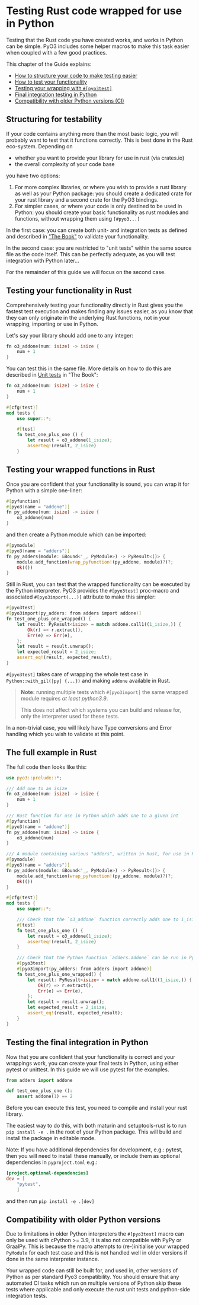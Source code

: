 # Testing Rust code wrapped for use in Python

Testing that the Rust code you have created works, and works in Python can be simple. PyO3 includes
some helper macros to make this task easier when coupled with a few good practices.

This chapter of the Guide explains:

- [How to structure your code to make testing easier](#structuring-for-testability)
- [How to test your functionality](#testing-your-functionality-in-rust)
- [Testing your wrapping with `#[pyo3test]`](#testing-your-wrapped-functions-in-rust)
- [Final integration testing in Python](#testing-the-final-integration-in-python)
- [Compatibility with older Python versions (CI)](#compatibility-with-older-python-versions)

## Structuring for testability

If your code contains anything more than the most basic logic, you will probably want to test that it
functions correctly. This is best done in the Rust eco-system. Depending on

- whether you want to provide your library for use in rust (via crates.io)
- the overall complexity of your code base

you have two options:

1. For more complex libraries, or where you wish to provide a rust library as well as your Python
package: you should create a dedicated crate for your rust library and a second crate for the PyO3
bindings.
1. For simpler cases, or where your code is only destined to be used in Python: you should create your
basic functionality as rust modules and functions, without wrapping them using `[#pyo3...]`

In the first case: you can create both unit- and integration tests as defined and described in
["The Book"](https://doc.rust-lang.org/stable/book/ch11-00-testing.html) to validate your functionality.

In the second case: you are restricted to "unit tests" within the same source file as the code itself.
This can be perfectly adequate, as you will test integration with Python later...

For the remainder of this guide we will focus on the second case.

## Testing your functionality in Rust

Comprehensively testing your functionality directly in Rust gives you the fastest test execution and
makes finding any issues easier, as you know that they can only originate in the underlying Rust functions,
not in your wrapping, importing or use in Python.

Let's say your library should add one to any integer:

```rust
fn o3_addone(num: isize) -> isize {
    num + 1
}
```

You can test this in the same file. More details on how to do this are described in
[Unit tests](https://doc.rust-lang.org/stable/book/ch11-03-test-organization.html#unit-tests)
in "The Book":

```rust
fn o3_addone(num: isize) -> isize {
    num + 1
}

#[cfg(test)]
mod tests {
    use super::*;

    #[test]
    fn test_one_plus_one () {
        let result = o3_addone(1_isize);
        asserteq!(result, 2_isize)
    }
```

## Testing your wrapped functions in Rust

Once you are confident that your functionality is sound, you can wrap it for Python with a simple
one-liner:

```rust
#[pyfunction]
#[pyo3(name = "addone")]
fn py_addone(num: isize) -> isize {
    o3_addone(num)
}
```

and then create a Python module which can be imported:

```rust
#[pymodule]
#[pyo3(name = "adders")]
fn py_adders(module: &Bound<'_, PyModule>) -> PyResult<()> {
    module.add_function(wrap_pyfunction!(py_addone, module)?)?;
    Ok(())
}
```

Still in Rust, you can test that the wrapped functionality can be executed by the Python interpreter.
PyO3 provides the `#[pyo3test]` proc-macro and associated `#[pyo3import(...)]` attribute to make this
simpler:

```rust
#[pyo3test]
#[pyo3import(py_adders: from adders import addone)]
fn test_one_plus_one_wrapped() {
    let result: PyResult<isize> = match addone.call1((1_isize,)) {
        Ok(r) => r.extract(),
        Err(e) => Err(e),
    };
    let result = result.unwrap();
    let expected_result = 2_isize;
    assert_eq!(result, expected_result);
}
```

`#[pyo3test]` takes care of wrapping the whole test case in `Python::with_gil(|py| {...})` and making
`addone` available in Rust.

> **Note:** running multiple tests which `#[pyo3import]` the same wrapped module requires _at least python3.9_.
>
> This does not affect which systems you can build and release for, only the interpreter used for these tests.

In a non-trivial case, you will likely have Type conversions and Error handling which you wish to
validate at this point.

## The full example in Rust

The full code then looks like this:

```rust
use pyo3::prelude::*;

/// Add one to an isize
fn o3_addone(num: isize) -> isize {
    num + 1
}

/// Rust function for use in Python which adds one to a given int
#[pyfunction]
#[pyo3(name = "addone")]
fn py_addone(num: isize) -> isize {
    o3_addone(num)
}

/// A module containing various "adders", written in Rust, for use in Python.
#[pymodule]
#[pyo3(name = "adders")]
fn py_adders(module: &Bound<'_, PyModule>) -> PyResult<()> {
    module.add_function(wrap_pyfunction!(py_addone, module)?)?;
    Ok(())
}

#[cfg(test)]
mod tests {
    use super::*;

    /// Check that the `o3_addone` function correctly adds one to 1_isize
    #[test]
    fn test_one_plus_one () {
        let result = o3_addone(1_isize);
        asserteq!(result, 2_isize)
    }

    /// Check that the Python function `adders.addone` can be run in Python
    #[pyo3test]
    #[pyo3import(py_adders: from adders import addone)]
    fn test_one_plus_one_wrapped() {
        let result: PyResult<isize> = match addone.call1((1_isize,)) {
            Ok(r) => r.extract(),
            Err(e) => Err(e),
        };
        let result = result.unwrap();
        let expected_result = 2_isize;
        assert_eq!(result, expected_result);
    }
}
```

## Testing the final integration in Python

Now that you are confident that your functionality is correct and your wrappings work, you can create
your final tests in Python, using either pytest or unittest. In this guide we will use pytest for the
examples.

```python
from adders import addone

def test_one_plus_one ():
    assert addone(1) == 2
```

Before you can execute this test, you need to compile and install your rust library.

The easiest way to do this, with both maturin and setuptools-rust is to run `pip install -e .` in the
root of your Python package. This will build and install the package in editable mode.

Note: If you have additional dependencies for development, e.g.: pytest, then you will need to install
these manually, or include them as optional dependencies in `pyproject.toml` e.g.:

```toml
[project.optional-dependencies]
dev = [
    "pytest",
    ]
```

and then run `pip install -e .[dev]`

## Compatibility with older Python versions

Due to limitations in older Python interpreters the `#[pyo3test]` macro can only be used with cPython >= 3.9,
it is also not compatible with PyPy or GraalPy. This is because the macro attempts to (re-)initialise your
wrapped `PyModule` for each test case and this is not handled well in older versions if done in the same
interpreter instance.

Your wrapped code can still be built for, and used in, other versions of Python as per standard Pyo3 compatibility.
You should ensure that any automated CI tasks which run on multiple versions of Python skip these tests where
applicable and only execute the rust unit tests and python-side integration tests.
